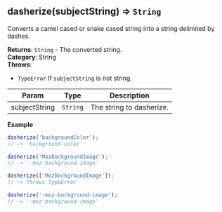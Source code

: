 <a name="dasherize"></a>

## dasherize(subjectString) ⇒ <code>String</code>
Converts a camel cased or snake cased string into a string delimited by dashes.

**Returns**: <code>String</code> - The converted string.  
**Category**: String  
**Throws**:

- <code>TypeError</code> If `subjectString` is not string.


| Param | Type | Description |
| --- | --- | --- |
| subjectString | <code>String</code> | The string to dasherize. |

**Example**  
```js
dasherize('backgroundColor');
// -> 'background-color'

dasherize('MozBackgroundImage');
// -> '-moz-background-image'

dasherize(['MozBackgroundImage']);
// -> Throws TypeError

dasherize('-moz-background-image');
// -> '-moz-background-image'
```
